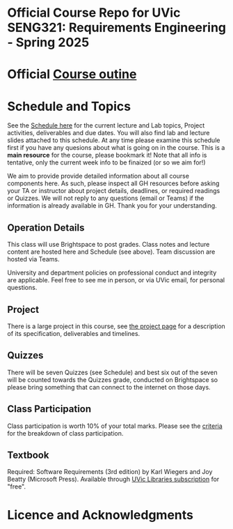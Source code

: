 # Official Course Repo for UVic SENG321: Requirements Engineering - Spring 2025

# Official [Course outine](https://docs.google.com/document/d/1lIAfkCLYb_OpMs9Pn2eJzIaVxkIIcArO9WCxwbiTwMM/edit?usp=sharing) 

# Schedule and Topics

See the [Schedule here](https://docs.google.com/document/d/1lIAfkCLYb_OpMs9Pn2eJzIaVxkIIcArO9WCxwbiTwMM/edit?usp=sharing) for the current lecture and Lab topics, Project activities, deliverables and due dates. You will also find lab and lecture slides attached to this schedule. At any time please examine this schedule first if you have any quesions about what is going on in the course. This is a **main resource** for the course, please bookmark it! Note that all info is tentative, only the current week info to be finaized (or so we aim for!)

We aim to provide provide detailed information about all course components here. As such, please inspect all GH resources before asking your TA or instructor about project details, deadlines, or required readings or Quizzes. We will not reply to any questions (email or Teams) if the information is already available in GH. Thank you for your understanding. 

## Operation Details
This class will use Brightspace to post grades. Class notes and lecture content are hosted here and Schedule (see above). Team discussion are hosted via Teams. 

University and department policies on professional conduct and integrity are applicable. Feel free to see me in person, or via UVic email, for personal questions.

## Project
There is a large project in this course, see [the project page](https://github.com/Uvic-SENG321Spring2025/course/tree/main/project) for a description of its specification, deliverables and timelines. 

## Quizzes
There will be seven Quizzes (see Schedule) and best six out of the seven will be counted towards the Quizzes grade, conducted on Brightspace so please bring something that can connect to the internet on those days.

## Class Participation
Class participation is worth 10% of your total marks. Please see the [criteria](https://github.com/Uvic-SENG321Spring2025/course/blob/main/Assessment%20of%20Class%20Participation.md) for the breakdown of class participation.

## Textbook
Required: Software Requirements (3rd edition) by Karl Wiegers and Joy Beatty (Microsoft Press). Available through [UVic Libraries subscription](https://search.library.uvic.ca/discovery/fulldisplay?context=PC&vid=01VIC_INST:01UVIC&search_scope=MyInst_and_CI&tab=LIBALL&docid=cdi_safari_books_v2_9780735679658) for "free".

# Licence and Acknowledgments
